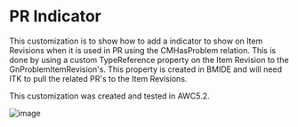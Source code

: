 # PR Indicator

This customization is to show how to add a indicator to show on Item Revisions when it is used in PR using the CMHasProblem relation. This is done by using a custom TypeReference property on the Item Revision to the GnProblemItemRevision's. This property is created in BMIDE and will need ITK to pull the related PR's to the Item Revisions.

This customization was created and tested in AWC5.2.

![image](https://user-images.githubusercontent.com/42276263/153721596-ed32490a-19a1-4f9c-8e95-6718e8024e7f.png)

